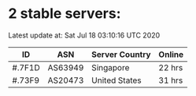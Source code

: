 # 2 stable servers:

Latest update at: Sat Jul 18 03:10:16 UTC 2020

| ID | ASN | Server Country | Online |
| -- | --- | -------------- | ------ |
| #.7F1D | AS63949 | Singapore | 22 hrs |
| #.73F9 | AS20473 | United States | 31 hrs |

